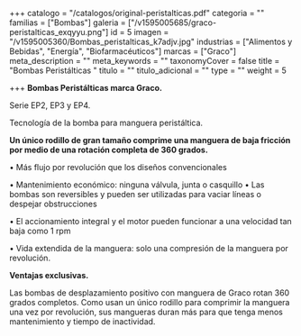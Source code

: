 +++
catalogo = "/catalogos/original-peristalticas.pdf"
categoria = ""
familias = ["Bombas"]
galeria = ["/v1595005685/graco-peristalticas_exqyyu.png"]
id = 5
imagen = "/v1595005360/Bombas_peristalticas_k7adjv.jpg"
industrias = ["Alimentos y Bebidas", "Energía", "Biofarmacéuticos"]
marcas = ["Graco"]
meta_description = ""
meta_keywords = ""
taxonomyCover = false
title = "Bombas Peristálticas "
titulo = ""
titulo_adicional = ""
type = ""
weight = 5

+++
**Bombas Peristálticas marca Graco.**

 Serie EP2, EP3 y EP4.

Tecnología de la bomba para manguera peristáltica.

**Un único rodillo de gran tamaño comprime una manguera de baja fricción por medio de una rotación completa de 360 grados.**

• Más flujo por revolución que los diseños convencionales 

• Mantenimiento económico: ninguna válvula, junta o casquillo • Las bombas son reversibles y pueden ser utilizadas para vaciar líneas o despejar obstrucciones 

• El accionamiento integral y el motor pueden funcionar a una velocidad tan baja como 1 rpm 

• Vida extendida de la manguera: solo una compresión de la manguera por revolución.

**Ventajas exclusivas.**

Las bombas de desplazamiento positivo con manguera de Graco rotan 360 grados completos. Como usan un único rodillo para comprimir la manguera una vez por revolución, sus mangueras duran más para que tenga menos mantenimiento y tiempo de inactividad.